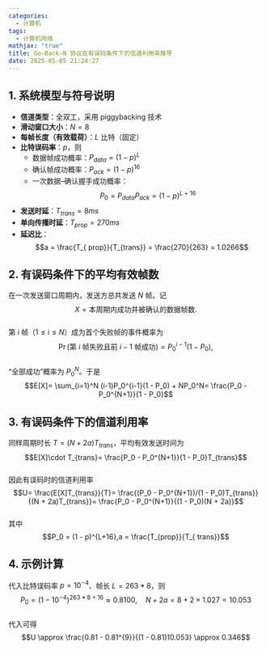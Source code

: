 ```yaml
---
categories:
  - 计算机
tags:
  - 计算机网络
mathjax: "true"
title: Go–Back–N 协议在有误码条件下的信道利用率推导
date: 2025-05-05 21:24:27
---
```


## 1. 系统模型与符号说明

- **信道类型**：全双工，采用 piggybacking 技术  
- **滑动窗口大小**：$N=8$  
- **每帧长度（有效载荷）**：$L$ 比特（固定）  
- **比特误码率**：$p$，则  
  - 数据帧成功概率：$P_{ data} = (1 - p)^L$  
  - 确认帧成功概率：$P_{ack}  = (1 - p)^{16}$  
  - 一次数据–确认握手成功概率：  
    $$P_0 = P_{data}P_{ack} = (1 - p)^{L+16}$$  
- **发送时延**：$T_{trans}=8 ms$  
- **单向传播时延**：$T_{prop}=270ms$  
- **延迟比**：  
  $$a = \frac{T_{ prop}}{T_{trans}} = \frac{270}{263} = 1.0266$$


## 2. 有误码条件下的平均有效帧数

在一次发送窗口周期内，发送方总共发送 $N$ 帧。记  
$$X = \text{本周期内成功并被确认的数据帧数}.$$  
第 $i$ 帧（$1\le i\le N$）成为首个失败帧的事件概率为  
$$\Pr(\text{第 }i\text{ 帧失败且前 }i-1\text{ 帧成功})= P_0^{i-1}(1 - P_0),$$  
“全部成功”概率为 $P_0^N$。于是  
$$E[X]= \sum_{i=1}^N (i-1)P_0^{i-1}(1 - P_0) + NP_0^N= \frac{P_0 - P_0^{N+1}}{1 - P_0}$$

## 3. 有误码条件下的信道利用率

同样周期时长 $T = (N + 2a)T_{trans}$，平均有效发送时间为  
$$E[X]\cdot T_{trans}= \frac{P_0 - P_0^{N+1}}{1 - P_0}T_{trans}$$  
因此有误码时的信道利用率  
$$U= \frac{E[X]T_{trans}}{T}= \frac{(P_0 - P_0^{N+1})/(1 - P_0)T_{trans}}{(N + 2a)T_{trans}}= \frac{P_0 - P_0^{N+1}}{(1 - P_0)(N + 2a)}$$  
其中  
$$P_0 = (1 - p)^{L+16},a = \frac{T_{prop}}{T_{ trans}}$$

## 4. 示例计算

代入比特误码率 $p=10^{-4}$、帧长 $L=263*8$，则  
$$P_0 = (1 - 10^{-4})^{263*8+16} \approx 0.8100, \quad N + 2a = 8 + 2\times 1.027 =10.053$$  
代入可得  
$$U \approx \frac{0.81 - 0.81^{9}}{(1 - 0.81)10.053} \approx 0.346$$

 
